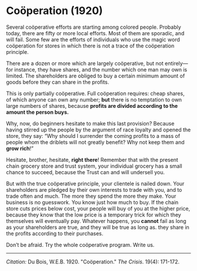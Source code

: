 # Coöperation (1920)

Several coöperative efforts are starting among colored people. Probably today, there are fifty or more local efforts. Most of them are sporadic, and will fail. Some few are the efforts of individuals who use the magic word coöperation for stores in which there is not a trace of the coöperation principle.

There are a dozen or more which are largely coöperative, but not entirely—for instance, they have shares, and the number which one man may own is limited. The shareholders are obliged to buy a certain minimum amount of goods before they can share in the profits.

This is only partially coöperative. Full coöperation requires: cheap shares, of which anyone can own any number; **but** there is no temptation to own large numbers of shares, because **profits are divided according to the amount the person buys.**

Why, now, do beginners hesitate to make this last provision? Because having stirred up the people by the argument of race loyalty and opened the store, they say: “Why should I surrender the coming profits to a mass of people whom the driblets will not greatly benefit? Why not keep them and **grow rich**!”

Hesitate, brother, hesitate, **right there**! Remember that with the present chain grocery store and trust system, your individual grocery has a small chance to succeed, because the Trust can and will undersell you.

But with the true coöperative principle, your clientele is nailed down. Your shareholders are pledged by their own interests to trade with you, and to trade often and much. The more they spend the more they make. Your business is no guesswork. You know just how much to buy. If the chain store cuts prices below cost, your people will buy of you at the higher price, because they know that the low price is a temporary trick for which they themselves will eventually pay. Whatever happens, you **cannot** fail as long as your shareholders are true, and they will be true as long as. they share in the profits according to their purchases. 

Don’t be afraid. Try the whole coöperative program. Write us.


 ______________
 *Citation:* Du Bois, W.E.B. 1920. "Coöperation." *The Crisis*. 19(4): 171-172.
